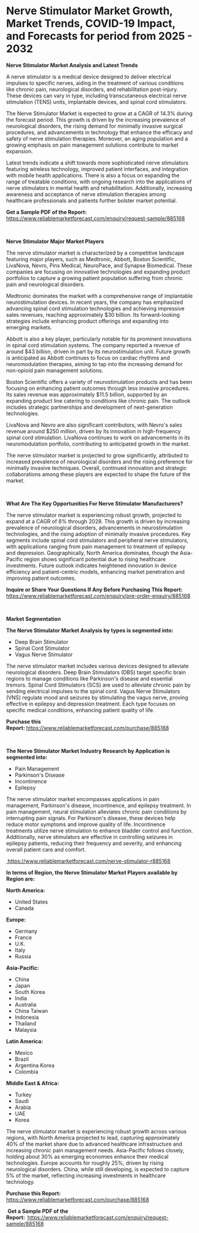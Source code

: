 <p><h1>Nerve Stimulator Market Growth, Market Trends, COVID-19 Impact, and Forecasts for period from 2025 - 2032</h1></p><p><strong>Nerve Stimulator Market Analysis and Latest Trends</strong></p>
<p><p>A nerve stimulator is a medical device designed to deliver electrical impulses to specific nerves, aiding in the treatment of various conditions like chronic pain, neurological disorders, and rehabilitation post-injury. These devices can vary in type, including transcutaneous electrical nerve stimulation (TENS) units, implantable devices, and spinal cord stimulators.</p><p>The Nerve Stimulator Market is expected to grow at a CAGR of 14.3% during the forecast period. This growth is driven by the increasing prevalence of neurological disorders, the rising demand for minimally invasive surgical procedures, and advancements in technology that enhance the efficacy and safety of nerve stimulation therapies. Moreover, an aging population and a growing emphasis on pain management solutions contribute to market expansion.</p><p>Latest trends indicate a shift towards more sophisticated nerve stimulators featuring wireless technology, improved patient interfaces, and integration with mobile health applications. There is also a focus on expanding the range of treatable conditions, with ongoing research into the applications of nerve stimulators in mental health and rehabilitation. Additionally, increasing awareness and acceptance of nerve stimulation therapies among healthcare professionals and patients further bolster market potential.</p></p>
<p><strong>Get a Sample PDF of the Report:&nbsp;</strong> <a href="https://www.reliablemarketforecast.com/enquiry/request-sample/885168?utm_campaign=3032&utm_medium=2&utm_source=Github&utm_content=ia&utm_term=13042025&utm_id=nerve-stimulator">https://www.reliablemarketforecast.com/enquiry/request-sample/885168</a></p>
<p>&nbsp;</p>
<p><strong>Nerve Stimulator Major Market Players</strong></p>
<p><p>The nerve stimulator market is characterized by a competitive landscape featuring major players, such as Medtronic, Abbott, Boston Scientific, LivaNova, Nevro, Pins Medical, NeuroPace, and Synapse Biomedical. These companies are focusing on innovative technologies and expanding product portfolios to capture a growing patient population suffering from chronic pain and neurological disorders.</p><p>Medtronic dominates the market with a comprehensive range of implantable neurostimulation devices. In recent years, the company has emphasized advancing spinal cord stimulation technologies and achieving impressive sales revenues, reaching approximately $30 billion. Its forward-looking strategies include enhancing product offerings and expanding into emerging markets.</p><p>Abbott is also a key player, particularly notable for its prominent innovations in spinal cord stimulation systems. The company reported a revenue of around $43 billion, driven in part by its neurostimulation unit. Future growth is anticipated as Abbott continues to focus on cardiac rhythms and neuromodulation therapies, aiming to tap into the increasing demand for non-opioid pain management solutions.</p><p>Boston Scientific offers a variety of neurostimulation products and has been focusing on enhancing patient outcomes through less invasive procedures. Its sales revenue was approximately $11.5 billion, supported by an expanding product line catering to conditions like chronic pain. The outlook includes strategic partnerships and development of next-generation technologies.</p><p>LivaNova and Nevro are also significant contributors, with Nevro's sales revenue around $250 million, driven by its innovation in high-frequency spinal cord stimulation. LivaNova continues to work on advancements in its neuromodulation portfolio, contributing to anticipated growth in the market.</p><p>The nerve stimulator market is projected to grow significantly, attributed to increased prevalence of neurological disorders and the rising preference for minimally invasive techniques. Overall, continued innovation and strategic collaborations among these players are expected to shape the future of the market.</p></p>
<p>&nbsp;</p>
<p><strong>What Are The Key Opportunities For Nerve Stimulator Manufacturers?</strong></p>
<p><p>The nerve stimulator market is experiencing robust growth, projected to expand at a CAGR of 8% through 2028. This growth is driven by increasing prevalence of neurological disorders, advancements in neurostimulation technologies, and the rising adoption of minimally invasive procedures. Key segments include spinal cord stimulators and peripheral nerve stimulators, with applications ranging from pain management to treatment of epilepsy and depression. Geographically, North America dominates, though the Asia-Pacific region shows significant potential due to rising healthcare investments. Future outlook indicates heightened innovation in device efficiency and patient-centric models, enhancing market penetration and improving patient outcomes.</p></p>
<p><strong>Inquire or Share Your Questions If Any Before Purchasing This Report:</strong> <a href="https://www.reliablemarketforecast.com/enquiry/pre-order-enquiry/885168?utm_campaign=3032&utm_medium=2&utm_source=Github&utm_content=ia&utm_term=13042025&utm_id=nerve-stimulator">https://www.reliablemarketforecast.com/enquiry/pre-order-enquiry/885168</a></p>
<p>&nbsp;</p>
<p><strong>Market Segmentation</strong></p>
<p><strong>The Nerve Stimulator Market Analysis by types is segmented into:</strong></p>
<p><ul><li>Deep Brain Stimulator</li><li>Spinal Cord Stimulator</li><li>Vagus Nerve Stimulator</li></ul></p>
<p><p>The nerve stimulator market includes various devices designed to alleviate neurological disorders. Deep Brain Stimulators (DBS) target specific brain regions to manage conditions like Parkinson's disease and essential tremors. Spinal Cord Stimulators (SCS) are used to alleviate chronic pain by sending electrical impulses to the spinal cord. Vagus Nerve Stimulators (VNS) regulate mood and seizures by stimulating the vagus nerve, proving effective in epilepsy and depression treatment. Each type focuses on specific medical conditions, enhancing patient quality of life.</p></p>
<p><strong>Purchase this Report:&nbsp;</strong><a href="https://www.reliablemarketforecast.com/purchase/885168?utm_campaign=3032&utm_medium=2&utm_source=Github&utm_content=ia&utm_term=13042025&utm_id=nerve-stimulator">https://www.reliablemarketforecast.com/purchase/885168</a></p>
<p>&nbsp;</p>
<p><strong>The Nerve Stimulator Market Industry Research by Application is segmented into:</strong></p>
<p><ul><li>Pain Management</li><li>Parkinson's Disease</li><li>Incontinence</li><li>Epilepsy</li></ul></p>
<p><p>The nerve stimulator market encompasses applications in pain management, Parkinson's disease, incontinence, and epilepsy treatment. In pain management, neural stimulation alleviates chronic pain conditions by interrupting pain signals. For Parkinson's disease, these devices help reduce motor symptoms and improve quality of life. Incontinence treatments utilize nerve stimulation to enhance bladder control and function. Additionally, nerve stimulators are effective in controlling seizures in epilepsy patients, reducing their frequency and severity, and enhancing overall patient care and comfort.</p></p>
<p><a href="https://www.reliablemarketforecast.com/nerve-stimulator-r885168?utm_campaign=3032&utm_medium=2&utm_source=Github&utm_content=ia&utm_term=13042025&utm_id=nerve-stimulator">&nbsp;https://www.reliablemarketforecast.com/nerve-stimulator-r885168</a></p>
<p><strong>In terms of Region, the Nerve Stimulator Market Players available by Region are:</strong></p>
<p>
    <p> <strong> North America: </strong>
        <ul>
            <li>United States</li>
            <li>Canada</li>
        </ul>
        </p> 
    <p> <strong> Europe: </strong>
        <ul>
            <li>Germany</li>
            <li>France</li>
            <li>U.K.</li>
            <li>Italy</li>
            <li>Russia</li>
        </ul>
        </p> 
    <p> <strong> Asia-Pacific: </strong>
        <ul>
            <li>China</li>
            <li>Japan</li>
            <li>South Korea</li>
            <li>India</li>
            <li>Australia</li>
            <li>China Taiwan</li>
            <li>Indonesia</li>
            <li>Thailand</li>
            <li>Malaysia</li>
        </ul>
        </p> 
    <p> <strong> Latin America: </strong>
        <ul>
            <li>Mexico</li>
            <li>Brazil</li>
            <li>Argentina Korea</li>
            <li>Colombia</li>
        </ul>
        </p> 
    <p> <strong> Middle East & Africa: </strong>
        <ul>
            <li>Turkey</li>
            <li>Saudi</li>
            <li>Arabia</li>
            <li>UAE</li>
            <li>Korea</li>
        </ul>
    </p>
    </p>
<p><p>The nerve stimulator market is experiencing robust growth across various regions, with North America projected to lead, capturing approximately 40% of the market share due to advanced healthcare infrastructure and increasing chronic pain management needs. Asia-Pacific follows closely, holding about 30% as emerging economies enhance their medical technologies. Europe accounts for roughly 25%, driven by rising neurological disorders. China, while still developing, is expected to capture 5% of the market, reflecting increasing investments in healthcare technology.</p></p>
<p><strong>Purchase this Report: </strong><a href="https://www.reliablemarketforecast.com/purchase/885168?utm_campaign=3032&utm_medium=2&utm_source=Github&utm_content=ia&utm_term=13042025&utm_id=nerve-stimulator">https://www.reliablemarketforecast.com/purchase/885168</a></p>
<p>&nbsp;<strong>Get a Sample PDF of the Report:&nbsp;&nbsp;</strong><a href="https://www.reliablemarketforecast.com/enquiry/request-sample/885168?utm_campaign=3032&utm_medium=2&utm_source=Github&utm_content=ia&utm_term=13042025&utm_id=nerve-stimulator">https://www.reliablemarketforecast.com/enquiry/request-sample/885168</a></p>
<p><strong></strong></p>
<p><p></p><p></p><p></p></p>